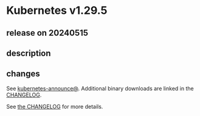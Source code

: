 # Kubernetes v1.29.5

## release on 20240515

## description

## changes

See <a href="https://groups.google.com/forum/#!forum/kubernetes-announce" rel="nofollow">kubernetes-announce@</a>. Additional binary downloads are linked in the <a href="https://github.com/kubernetes/kubernetes/blob/master/CHANGELOG/CHANGELOG-1.29.md">CHANGELOG</a>.

See <a href="https://github.com/kubernetes/kubernetes/blob/master/CHANGELOG/CHANGELOG-1.29.md">the CHANGELOG</a> for more details.

